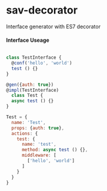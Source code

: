 # sav-decorator
Interface generator with ES7 decorator

#### Interface Useage

```js

class TestInterface {
  @conf('hello', 'world')
  test () {}
}

@gen({auth: true})
@impl(TestInterface)
  class Test {
  async test () {}
}

Test = {
  name: 'Test',
  props: {auth: true},
  actions: {
    test: {
      name: 'test',
      method: async test () {},
      middleware: [
        ['hello', 'world']
      ]
    }
  }
}

```
